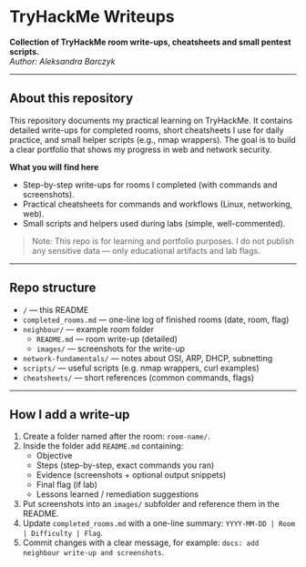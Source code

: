 # TryHackMe Writeups

**Collection of TryHackMe room write-ups, cheatsheets and small pentest scripts.**  
_Author: Aleksandra Barczyk_

---
## About this repository

This repository documents my practical learning on TryHackMe. It contains detailed write-ups for completed rooms, short cheatsheets I use for daily practice, and small helper scripts (e.g., nmap wrappers). The goal is to build a clear portfolio that shows my progress in web and network security.

**What you will find here**
- Step-by-step write-ups for rooms I completed (with commands and screenshots).  
- Practical cheatsheets for commands and workflows (Linux, networking, web).  
- Small scripts and helpers used during labs (simple, well-commented).  

> Note: This repo is for learning and portfolio purposes. I do not publish any sensitive data — only educational artifacts and lab flags.
---
## Repo structure

- `/` — this README
- `completed_rooms.md` — one-line log of finished rooms (date, room, flag)
- `neighbour/` — example room folder
  - `README.md` — room write-up (detailed)
  - `images/` — screenshots for the write-up
- `network-fundamentals/` — notes about OSI, ARP, DHCP, subnetting
- `scripts/` — useful scripts (e.g. nmap wrappers, curl examples)
- `cheatsheets/` — short references (common commands, flags)

---
## How I add a write-up

1. Create a folder named after the room: `room-name/`.
2. Inside the folder add `README.md` containing:
   - Objective
   - Steps (step-by-step, exact commands you ran)
   - Evidence (screenshots + optional output snippets)
   - Final flag (if lab)
   - Lessons learned / remediation suggestions
3. Put screenshots into an `images/` subfolder and reference them in the README.
4. Update `completed_rooms.md` with a one-line summary: `YYYY-MM-DD | Room | Difficulty | Flag`.
5. Commit changes with a clear message, for example: `docs: add neighbour write-up and screenshots`.
